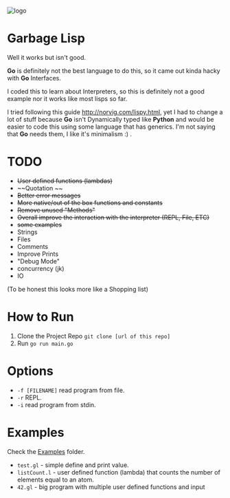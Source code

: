 ![logo](https://i.imgur.com/KGKYp3F.png)



# Garbage Lisp  
Well it works but isn't good.

**Go** is definitely not the best language to do this, so it came out kinda hacky with **Go** Interfaces.

I coded this to learn about Interpreters, so this is definitely not a good example nor it works like most lisps so far.

I tried following this guide http://norvig.com/lispy.html, yet I had to change a lot of stuff because **Go** isn't Dynamically
typed like **Python** and would be easier to code this using some language that has generics. 
I'm not saying that **Go** needs them, I like it's minimalism :) .

# TODO
- ~~User defined functions (lambdas)~~
- ~~Quotation ~~ 
- ~~Better error messages~~
- ~~More native/out of the box functions and constants~~
- ~~Remove unused "Methods"~~
- ~~Overall improve the interaction with the interpreter (REPL, File, ETC)~~
- ~~some examples~~
- Strings
- Files 
- Comments 
- Improve Prints 
- "Debug Mode"
- concurrency (jk)
- IO

(To be honest this looks more like a Shopping list)


# How to Run
1. Clone the Project Repo `git clone [url of this repo]`
2. Run `go run main.go`


# Options

- `-f [FILENAME]` read program from file.
- `-r` REPL.
- `-i` read program from stdin.

# Examples
Check the [Examples](/tree/master/examples) folder.
 
- `test.gl` - simple define and print value.
- `listCount.l` - user defined function (lambda) that counts the number of elements equal to an atom.
- `42.gl` - big program with multiple user defined functions and input




